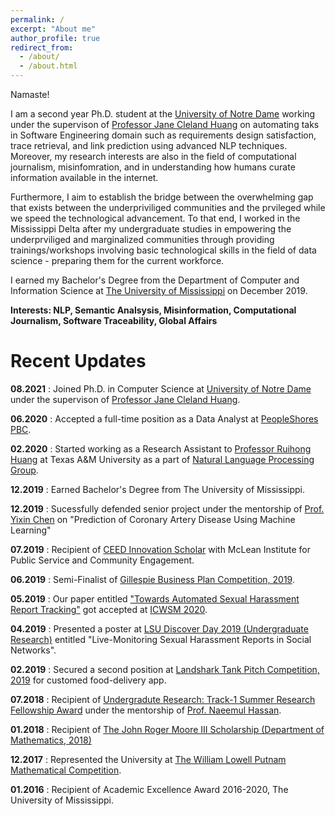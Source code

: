 ```yaml
---
permalink: /
excerpt: "About me"
author_profile: true
redirect_from: 
  - /about/
  - /about.html
---
```


Namaste!

I am a second year Ph.D. student at the <a href= "https://www.nd.edu/">University of Notre Dame</a> working under the supervison of <a href= "https://engineering.nd.edu/faculty/jane-cleland-huang/">Professor Jane Cleland Huang</a> on automating taks in Software Engineering domain such as requirements design satisfaction, trace retrieval, and link prediction using advanced NLP techniques. Moreover, my research interests are also in the field of computational journalism, misinfomration, and in understanding how humans curate information available in the internet. 

Furthermore, I aim to establish the bridge between the overwhelming gap that exists between the underpriviliged communities and the prvileged while we speed the technological advancement. To that end, I worked in the Mississippi Delta after my undergraduate studies in empowering the underprviliged and marginalized communities through providing trainings/workshops involving basic technological skills in the field of data science - preparing them for the current workforce. 

I earned my Bachelor's Degree from the Department of Computer and Information Science at <a href="https://www.olemiss.edu/"> The University of Mississippi</a> on December 2019.

<b>Interests: NLP, Semantic Analsysis, Misinformation, Computational Journalism, Software Traceability, Global Affairs</b>


Recent Updates
======

<b>08.2021</b> : Joined Ph.D. in Computer Science at <a href= "https://www.nd.edu/">University of Notre Dame</a> under the supervison of <a href= "https://engineering.nd.edu/faculty/jane-cleland-huang/">Professor Jane Cleland Huang</a>. 

<b>06.2020</b> : Accepted a full-time position as a Data Analyst at <a href= "https://peopleshores.com/">PeopleShores PBC</a>. 

<b>02.2020</b> : Started working as a Research Assistant to <a href= "https://people.engr.tamu.edu/huangrh/index.html">Professor Ruihong Huang</a> at Texas A&M University as a part of <a href= "http://nlp.cs.tamu.edu/index.html">Natural Language Processing Group</a>. 

<b>12.2019</b> : Earned Bachelor's Degree from The University of Mississippi.

<b>12.2019</b> : Sucessfully defended senior project under the mentorship of <a href="https://engineering.olemiss.edu/people-yixin-chen/">Prof. Yixin Chen</a> on "Prediction of Coronary Artery Disease Using Machine Learning"

<b>07.2019</b> : Recipient of <a href= "https://mclean.olemiss.edu/2018-2020/" >CEED Innovation Scholar</a> with McLean Institute for Public Service and Community Engagement.

<b>06.2019</b> : Semi-Finalist of <a href= "https://olemisscie.com/programs/gillespie-business-plan/">Gillespie Business Plan Competition, 2019</a>. 

<b>05.2019</b> : Our paper entitled <a href= "https://ojs.aaai.org//index.php/ICWSM/article/view/7296">"Towards Automated Sexual Harassment Report Tracking"</a> got accepted at <a href= "https://www.icwsm.org/2020/">ICWSM 2020</a>. 

<b>04.2019</b> : Presented a poster at <a href= "https://sites01.lsu.edu/wp/discover/discover-day-2019/#:~:text=On%20Tuesday%2C%20April%209th%2C%202019,in%20the%20LSU%20student%20union">LSU Discover Day 2019 (Undergraduate Research)</a> entitled "Live-Monitoring Sexual Harassment Reports in Social Networks". 

<b>02.2019</b> : Secured a second position at <a href = "https://olemisscie.com/programs/landshark-tank-pitch-competition/"> Landshark Tank Pitch Competition, 2019</a> for customed food-delivery app.

<b>07.2018</b> : Recipient of <a href= "https://news.olemiss.edu/undergraduates-conducting-data-science-research-faculty-mentors/"> Undergradute Research: Track-1 Summer Research Fellowship Award</a> under the mentorship of <a href= "https://ischool.umd.edu/about/directory/naeemul-hassan">Prof. Naeemul Hassan</a>. 

<b>01.2018</b> : Recipient of <a href = "https://math.olemiss.edu/undergraduate-awards-recipients/">The John Roger Moore III Scholarship (Department of Mathematics, 2018)</a>

<b>12.2017</b> : Represented the University at <a href= "https://www.maa.org/math-competitions/putnam-competition">The William Lowell Putnam Mathematical Competition</a>.

<b>01.2016</b> : Recipient of Academic Excellence Award 2016-2020, The University of Mississippi. 